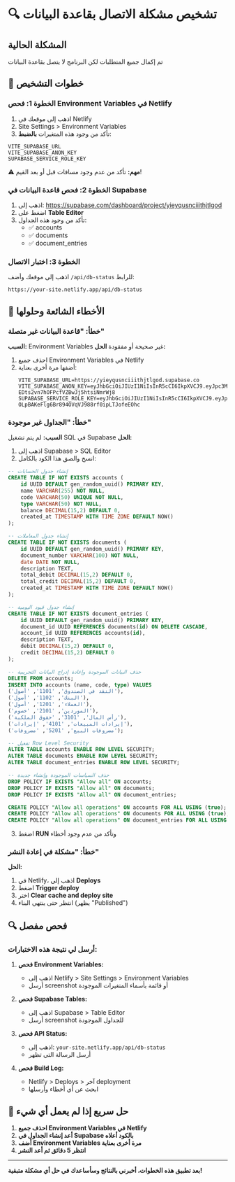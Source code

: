 # 🔍 تشخيص مشكلة الاتصال بقاعدة البيانات

## المشكلة الحالية
تم إكمال جميع المتطلبات لكن البرنامج لا يتصل بقاعدة البيانات

## 🔧 خطوات التشخيص

### الخطوة 1: فحص Environment Variables في Netlify
1. اذهب إلى موقعك في Netlify
2. Site Settings > Environment Variables
3. تأكد من وجود هذه المتغيرات **بالضبط**:

```
VITE_SUPABASE_URL
VITE_SUPABASE_ANON_KEY  
SUPABASE_SERVICE_ROLE_KEY
```

⚠️ **مهم:** تأكد من عدم وجود مسافات قبل أو بعد القيم!

### الخطوة 2: فحص قاعدة البيانات في Supabase
1. اذهب إلى: https://supabase.com/dashboard/project/yieyqusnciiithjtlgod
2. اضغط على **Table Editor**
3. تأكد من وجود هذه الجداول:
   - ✅ accounts
   - ✅ documents  
   - ✅ document_entries

### الخطوة 3: اختبار الاتصال
اذهب إلى موقعك وأضف `/api/db-status` للرابط:
```
https://your-site.netlify.app/api/db-status
```

## 🚨 الأخطاء الشائعة وحلولها

### خطأ: "قاعدة البيانات غير متصلة"
**السبب:** Environment Variables غير صحيحة أو مفقودة
**الحل:**
1. احذف جميع Environment Variables في Netlify
2. أضفها مرة أخرى بعناية:
   ```
   VITE_SUPABASE_URL=https://yieyqusnciiithjtlgod.supabase.co
   VITE_SUPABASE_ANON_KEY=eyJhbGciOiJIUzI1NiIsInR5cCI6IkpXVCJ9.eyJpc3MiOiJzdXBhYmFzZSIsInJlZiI6InlpZXlxdXNuY2lpaXRoanRsZ29kIiwicm9sZSI6ImFub24iLCJpYXQiOjE3NTA1MTU3MDgsImV4cCI6MjA2NjA5MTcwOH0.ZBmA3i2IMNV-EDts2vn7hOFPcfVZBwJj5htsiNmrWj8
   SUPABASE_SERVICE_ROLE_KEY=eyJhbGciOiJIUzI1NiIsInR5cCI6IkpXVCJ9.eyJpc3MiOiJzdXBhYmFzZSIsInJlZiI6InlpZXlxdXNuY2lpaXRoanRsZ29kIiwicm9sZSI6InNlcnZpY2Vfcm9sZSIsImlhdCI6MTc1MDUxNTcwOCwiZXhwIjoyMDY2MDkxNzA4fQ.TS4-OLpBAKeFlg6Br894OVqVJ988rf0ipLTJofeEOhc
   ```

### خطأ: "الجداول غير موجودة"
**السبب:** لم يتم تشغيل SQL في Supabase
**الحل:**
1. اذهب إلى Supabase > SQL Editor
2. انسخ والصق هذا الكود بالكامل:

```sql
-- إنشاء جدول الحسابات
CREATE TABLE IF NOT EXISTS accounts (
    id UUID DEFAULT gen_random_uuid() PRIMARY KEY,
    name VARCHAR(255) NOT NULL,
    code VARCHAR(50) UNIQUE NOT NULL,
    type VARCHAR(50) NOT NULL,
    balance DECIMAL(15,2) DEFAULT 0,
    created_at TIMESTAMP WITH TIME ZONE DEFAULT NOW()
);

-- إنشاء جدول المعاملات
CREATE TABLE IF NOT EXISTS documents (
    id UUID DEFAULT gen_random_uuid() PRIMARY KEY,
    document_number VARCHAR(100) NOT NULL,
    date DATE NOT NULL,
    description TEXT,
    total_debit DECIMAL(15,2) DEFAULT 0,
    total_credit DECIMAL(15,2) DEFAULT 0,
    created_at TIMESTAMP WITH TIME ZONE DEFAULT NOW()
);

-- إنشاء جدول قيود اليومية
CREATE TABLE IF NOT EXISTS document_entries (
    id UUID DEFAULT gen_random_uuid() PRIMARY KEY,
    document_id UUID REFERENCES documents(id) ON DELETE CASCADE,
    account_id UUID REFERENCES accounts(id),
    description TEXT,
    debit DECIMAL(15,2) DEFAULT 0,
    credit DECIMAL(15,2) DEFAULT 0
);

-- حذف البيانات الموجودة وإعادة إدراج البيانات التجريبية
DELETE FROM accounts;
INSERT INTO accounts (name, code, type) VALUES
('النقد في الصندوق', '1101', 'أصول'),
('البنك', '1102', 'أصول'),
('العملاء', '1201', 'أصول'),
('الموردين', '2101', 'خصوم'),
('رأس المال', '3101', 'حقوق الملكية'),
('إيرادات المبيعات', '4101', 'إيرادات'),
('مصروفات البيع', '5201', 'مصروفات');

-- تفعيل Row Level Security
ALTER TABLE accounts ENABLE ROW LEVEL SECURITY;
ALTER TABLE documents ENABLE ROW LEVEL SECURITY;
ALTER TABLE document_entries ENABLE ROW LEVEL SECURITY;

-- حذف السياسات الموجودة وإنشاء جديدة
DROP POLICY IF EXISTS "Allow all" ON accounts;
DROP POLICY IF EXISTS "Allow all" ON documents;
DROP POLICY IF EXISTS "Allow all" ON document_entries;

CREATE POLICY "Allow all operations" ON accounts FOR ALL USING (true);
CREATE POLICY "Allow all operations" ON documents FOR ALL USING (true);
CREATE POLICY "Allow all operations" ON document_entries FOR ALL USING (true);
```

3. اضغط **RUN** وتأكد من عدم وجود أخطاء

### خطأ: "مشكلة في إعادة النشر"
**الحل:**
1. في Netlify، اذهب إلى **Deploys**
2. اضغط **Trigger deploy**
3. اختر **Clear cache and deploy site**
4. انتظر حتى ينتهي البناء (يظهر "Published")

## 🔍 فحص مفصل

### أرسل لي نتيجة هذه الاختبارات:

1. **فحص Environment Variables:**
   - اذهب إلى Netlify > Site Settings > Environment Variables
   - أرسل screenshot أو قائمة بأسماء المتغيرات الموجودة

2. **فحص Supabase Tables:**
   - اذهب إلى Supabase > Table Editor
   - أرسل screenshot للجداول الموجودة

3. **فحص API Status:**
   - اذهب إلى: `your-site.netlify.app/api/db-status`
   - أرسل الرسالة التي تظهر

4. **فحص Build Log:**
   - Netlify > Deploys > آخر deployment
   - ابحث عن أي أخطاء وأرسلها

## 🎯 حل سريع إذا لم يعمل أي شيء

1. **احذف جميع Environment Variables في Netlify**
2. **أعد إنشاء الجداول في Supabase بالكود أعلاه**
3. **أضف Environment Variables مرة أخرى بعناية**
4. **انتظر 5 دقائق ثم أعد النشر**

---

**بعد تطبيق هذه الخطوات، أخبرني بالنتائج وسأساعدك في حل أي مشكلة متبقية!**
